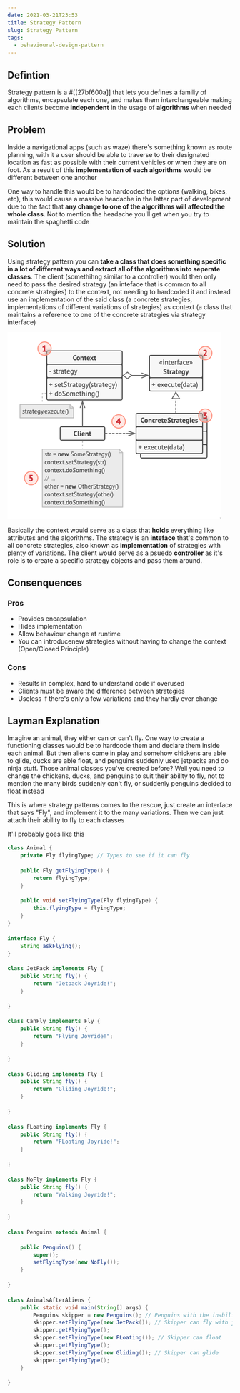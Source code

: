```yaml
---
date: 2021-03-21T23:53
title: Strategy Pattern
slug: Strategy Pattern
tags:
  - behavioural-design-pattern
---
```


## Defintion

Strategy pattern is a #[[27bf600a]] that lets you defines a familiy of algorithms, encapsulate each one, and makes them interchangeable making each clients become **independent** in the usage of **algorithms** when needed

## Problem

Inside a navigational apps (such as waze) there's something known as route planning, with it a user should be able to traverse to their designated location as fast as possible with their current vehicles or when they are on foot. As a result of this **implementation of each algorithms** would be different between one another

One way to handle this would be to hardcoded the options (walking, bikes, etc), this would cause a massive headache in the latter part of development due to the fact that **any change to one of the algorithms will affected the whole class**. Not to mention the headache you'll get when you try to maintain the spaghetti code

## Solution

Using strategy pattern you can **take a class that does something specific in a lot of different ways and extract all of the algorithms into seperate classes**. The client (somethihng similar to a controller) would then only need to pass the desired strategy (an inteface that is common to all concrete strategies) to the context, not needing to hardcoded it and instead use an implementation of the said class (a concrete strategies, implementations of different variations of strategies) as context (a class that maintains a reference to one of the concrete strategies via strategy interface)

![Structure strategy](static/pic-selected-210322-1115-37.png)

Basically the context would serve as a class that **holds** everything like attributes and the algorithms. The strategy is an **inteface** that's common to all concrete strategies, also known as **implementation** of strategies with plenty of variations. The client would serve as a psuedo **controller** as it's role is to create a specific strategy objects and pass them around.

## Consenquences

### Pros

- Provides encapsulation
- Hides implementation
- Allow behaviour change at runtime
- You can introducenew strategies without having to change the context (Open/Closed Principle)

### Cons

- Results in complex, hard to understand code if overused
- Clients must be aware the difference between strategies
- Useless if there's only a few variations and they hardly ever change

## Layman Explanation

Imagine an animal, they either can or can't fly. One way to create a functioning classes would be to hardcode them and declare them inside each animal. But then aliens come in play and somehow chickens are able to glide, ducks are able float, and penguins suddenly used jetpacks and do ninja stuff. Those animal classes you've created before? Well you need to change the chickens, ducks, and penguins to suit their ability to fly, not to mention the many birds suddenly can't fly, or suddenly penguins decided to float instead

This is where strategy patterns comes to the rescue, just create an interface that says "Fly", and implement it to the many variations. Then we can just attach their ability to fly to each classes

It'll probably goes like this

```java
class Animal {
    private Fly flyingType; // Types to see if it can fly

    public Fly getFlyingType() {
        return flyingType;
    }

    public void setFlyingType(Fly flyingType) {
        this.flyingType = flyingType;
    }
}

interface Fly {
    String askFlying();
}

class JetPack implements Fly {
    public String fly() {
        return "Jetpack Joyride!";
    }

}

class CanFly implements Fly {
    public String fly() {
        return "Flying Joyride!";
    }

}

class Gliding implements Fly {
    public String fly() {
        return "Gliding Joyride!";
    }

}

class FLoating implements Fly {
    public String fly() {
        return "FLoating Joyride!";
    }

}

class NoFly implements Fly {
    public String fly() {
        return "Walking Joyride!";
    }

}

class Penguins extends Animal {

    public Penguins() {
        super();
        setFlyingType(new NoFly());
    }

}

class AnimalsAfterAliens {
    public static void main(String[] args) {
        Penguins skipper = new Penguins(); // Penguins with the inability to fly
        skipper.setFlyingType(new JetPack()); // Skipper can fly with jetpack
        skipper.getFlyingType();
        skipper.setFlyingType(new FLoating()); // Skipper can float
        skipper.getFlyingType();
        skipper.setFlyingType(new Gliding()); // Skipper can glide
        skipper.getFlyingType();
    }

}
```
